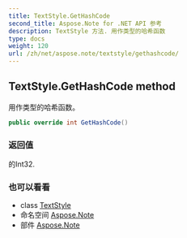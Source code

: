 ```yaml
---
title: TextStyle.GetHashCode
second_title: Aspose.Note for .NET API 参考
description: TextStyle 方法. 用作类型的哈希函数
type: docs
weight: 120
url: /zh/net/aspose.note/textstyle/gethashcode/
---
```

## TextStyle.GetHashCode method

用作类型的哈希函数。

```csharp
public override int GetHashCode()
```

### 返回值

的Int32.

### 也可以看看

* class [TextStyle](../)
* 命名空间 [Aspose.Note](../../textstyle/)
* 部件 [Aspose.Note](../../../)


